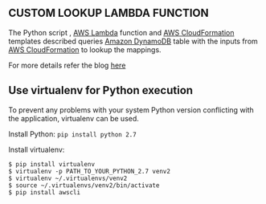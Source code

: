 ## CUSTOM LOOKUP LAMBDA FUNCTION
The Python script , [AWS Lambda](https://aws.amazon.com/lambda/) function and [AWS CloudFormation](https://aws.amazon.com/cloudformation/) templates
described queries [Amazon DynamoDB](https://aws.amazon.com/dynamodb/) table with
the inputs from [AWS CloudFormation](https://aws.amazon.com/cloudformation/)
to lookup the mappings.

For more details refer the blog [here](https://aws.amazon.com/blogs/devops/custom-lookup-aws-lambda/)

## Use virtualenv for Python execution

To prevent any problems with your system Python version conflicting with the application, virtualenv can be used.

Install Python:
    `pip install python 2.7`

Install virtualenv:

    $ pip install virtualenv
    $ virtualenv -p PATH_TO_YOUR_PYTHON_2.7 venv2
    $ virtualenv ~/.virtualenvs/venv2
    $ source ~/.virtualenvs/venv2/bin/activate
    $ pip install awscli